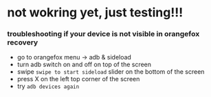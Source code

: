 # not wokring yet, just testing!!!

### troubleshooting if your device is not visible in orangefox recovery

- go to orangefox menu -> adb & sideload
- turn adb switch on and off on top of the screen
- swipe `swipe to start sideload` slider on the bottom of the screen
- press X on the left top corner of the screen
- try `adb devices again`
